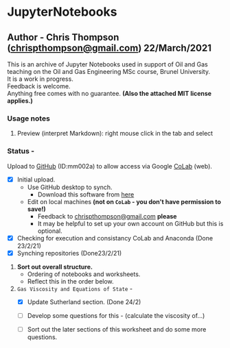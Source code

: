 # JupyterNotebooks
## Author - Chris Thompson (chrispthompson@gmail.com) 22/March/2021


This is an archive of Jupyter Notebooks used in support of Oil and Gas teaching on the Oil and Gas Engineering MSc course, Brunel University.  
It is a work in progress.  
Feedback is welcome.  
Anything free comes with no guarantee.
**(Also the attached MIT license applies.)**

### Usage notes
   1. Preview (interpret Markdown): right mouse click in the tab and select <Show Markdown Preview>

### Status - 
Upload to [GitHub](https://github.com/) (ID:mm002a) to allow access via Google [CoLab](https://colab.research.google.com/notebooks/intro.ipynb#recent=true) (web).
   - [x] Initial upload.
     - Use GitHub desktop to synch.
       - Download this software from [here](https://desktop.github.com/)
     - Edit on local machines **(not on `CoLab` - you don't have permission to save!)**
        - Feedback to chrispthompson@gmail.com **please**
        - It may be helpful to set up your own account on GitHub but this is optional.
   - [x] Checking for execution and consistancy CoLab and Anaconda (Done 23/2/21)
   - [x] Synching repositories (Done23/2/21)
   1. **Sort out overall structure.**
      - Ordering of notebooks and worksheets.
      - Reflect this in the order below.
   1. `Gas Viscosity and Equations of State` - 
      - [x] Update Sutherland section. (Done 24/2)
      - [ ] Develop some questions for this - (calculate the viscosity of...)
      - [ ] Sort out the later sections of this worksheet and do some more questions.  
 
